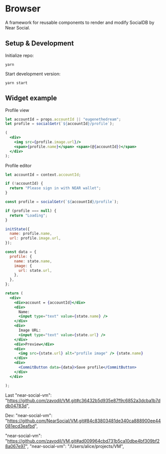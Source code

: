 # Browser

A framework for reusable components to render and modify SocialDB by Near Social.

## Setup & Development

Initialize repo:
```
yarn
```

Start development version:
```
yarn start
```

## Widget example

Profile view 

```jsx
let accountId = props.accountId || "eugenethedream";
let profile = socialGetr(`${accountId}/profile`);

(
  <div>
    <img src={profile.image.url}/>
    <span>{profile.name}</span> <span>(@{accountId})</span>
  </div>
);
```


Profile editor 

```jsx
let accountId = context.accountId;

if (!accountId) {
  return "Please sign in with NEAR wallet";
}

const profile = socialGetr(`${accountId}/profile`);

if (profile === null) {
  return "Loading";
}

initState({
  name: profile.name,
  url: profile.image.url,
});

const data = {
  profile: {
    name: state.name,
    image: {
      url: state.url,
    },
  },
};

return (
  <div>
    <div>account = {accountId}</div>
    <div>
      Name:
      <input type="text" value={state.name} />
    </div>
    <div>
      Image URL:
      <input type="text" value={state.url} />
    </div>
    <div>Preview</div>
    <div>
      <img src={state.url} alt="profile image" /> {state.name}
    </div>
    <div>
      <CommitButton data={data}>Save profile</CommitButton>
    </div>
  </div>

);

```

Last
"near-social-vm": "https://github.com/zavodil/VM.git#c36432b5d935e87f9c6852a3dcba1b7ddb04783d",

Dev:
"near-social-vm": "https://github.com/NearSocial/VM.git#84c83803481de340ca888900ee44081ecd3eafbd",

"near-social-vm": "https://github.com/zavodil/VM.git#ad009964cbd731b5ca10dbe4bf309bf28a067e97",
"near-social-vm": "/Users/alice/projects/VM",